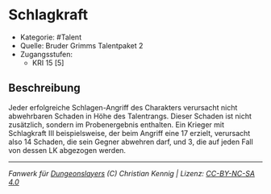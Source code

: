<!---
Dies ist ein Fanwerk für DUNGEONSLAYERS (C) von Christian Kennig

Quellen:      [Bruder Grimms Talentpaket 2](https://www.f-space.de/ds4/downloads.html)
              [Talentbeschreibungen](https://www.f-space.de/ds4/tools-talentcards.html)
License:      [CC-BY-NC-SA 4.0](https://creativecommons.org/licenses/by-nc-sa/4.0/deed.de)
Richtlinien:  [Fanwerkrichtlinien](https://www.dungeonslayers.net/fanwerk-richtlinien/)
Autor:        Zauberlehrling
-->

  
# Schlagkraft  
- Kategorie: #Talent  
- Quelle: Bruder Grimms Talentpaket 2  
- Zugangsstufen:  
  - KRI 15 [5]  

## Beschreibung  
Jeder erfolgreiche Schlagen-Angriff des Charakters verursacht nicht abwehrbaren Schaden in Höhe des Talentrangs. Dieser Schaden ist nicht zusätzlich, sondern im Probenergebnis enthalten. Ein Krieger mit Schlagkraft III beispielsweise, der beim Angriff eine 17 erzielt, verursacht also 14 Schaden, die sein Gegner abwehren darf, und 3, die auf jeden Fall von dessen LK abgezogen werden.


___  
*Fanwerk für [Dungeonslayers](https://www.dungeonslayers.net/) (C) Christian Kennig | Lizenz: [CC-BY-NC-SA 4.0](https://creativecommons.org/licenses/by-nc-sa/4.0/deed.de)*  